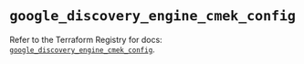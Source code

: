 # `google_discovery_engine_cmek_config`

Refer to the Terraform Registry for docs: [`google_discovery_engine_cmek_config`](https://registry.terraform.io/providers/hashicorp/google-beta/6.49.1/docs/resources/google_discovery_engine_cmek_config).
